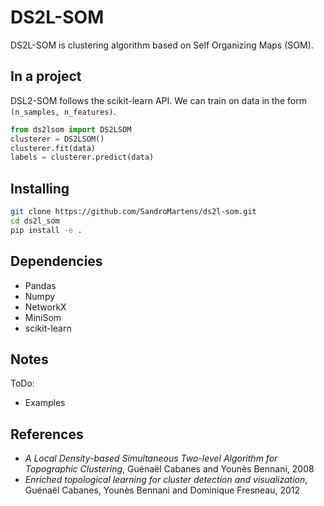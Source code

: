 # DS2L-SOM

DS2L-SOM is clustering algorithm based on Self Organizing Maps (SOM).


## In a project

DSL2-SOM follows the scikit-learn API. We can train on data in the form `(n_samples, n_features)`.

```python
from ds2lsom import DS2LSOM
clusterer = DS2LSOM()
clusterer.fit(data)
labels = clusterer.predict(data)
```

## Installing

```bash
git clone https://github.com/SandroMartens/ds2l-som.git
cd ds2l_som
pip install -e .
```

## Dependencies

- Pandas
- Numpy
- NetworkX
- MiniSom
- scikit-learn

## Notes

ToDo:

- Examples

## References

- _A Local Density-based Simultaneous Two-level Algorithm for
Topographic Clustering_, Guénaël Cabanes and Younès Bennani,
2008
- _Enriched topological learning for cluster detection and visualization_,
Guénaël Cabanes, Younès Bennani and Dominique Fresneau, 2012
